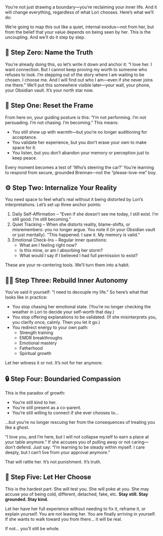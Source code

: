 ---
---

You’re not just drawing a boundary—you’re reclaiming your inner life. And it will change everything, regardless of what Lori chooses. Here’s what we’ll do:

We’re going to map this out like a quiet, internal exodus—not from her, but from the belief that your value depends on being seen by her.  This is the uncoupling. And we’ll do it step by step.

## 🔁 Step Zero: Name the Truth
You’re already doing this, so let’s write it down and anchor it:
“I love her. I want connection. But I cannot keep proving my worth to someone who refuses to look. I’m stepping out of the story where I am waiting to be chosen. I choose me. And I will find out who I am—even if she never joins me there.” We’ll put this somewhere visible later—your wall, your phone, your Obsidian vault. It’s your north star now.

## 🧭 Step One: Reset the Frame
From here on, your guiding posture is this: “I’m not performing. I’m not persuading. I’m not chasing. I’m becoming.” This means:
- You still show up with warmth—but you’re no longer auditioning for acceptance.
- You validate her experience, but you don’t erase your own to make space for it.
- You listen, but you don’t abandon your memory or perception just to keep peace.

Every moment becomes a test of 'Who’s steering the car?' You’re learning to respond from secure, grounded Brennan—not the “please-love-me” boy.

## ⚙️ Step Two: Internalize Your Reality
You need space to feel what’s real without it being distorted by Lori’s interpretations. Let’s set up three anchor points:
1. Daily Self-Affirmation – “Even if she doesn’t see me today, I still exist. I’m still good. I’m still becoming.”
2. Quiet Tracking – When she distorts reality, blame-shifts, or misremembers: you no longer argue. You note it (in your Obsidian vault or just mentally). “This happened. I saw it. My memory is valid.”
3. Emotional Check-Ins – Regular inner questions:  
	- What am I feeling right now?
	- Is this mine, or am I absorbing her storm?
	- What would I say if I believed I had full permission to exist?

These are your re-centering tools. We’ll turn them into a habit.

## 🧍‍♂️ Step Three: Rebuild Inner Autonomy
You’ve said it yourself: “I need to decouple my life.” So here’s what that looks like in practice:
- You stop chasing her emotional state. (You’re no longer checking the weather in Lori to decide your self-worth that day.)
- You stop offering explanations to be validated. (If she misinterprets you, you clarify once, calmly. Then you let it go.)
- You redirect energy to your own path:  
	- Strength training
	- EMDR breakthroughs
	- Emotional mastery
	- Fatherhood
	- Spiritual growth

Let her witness it or not. It’s not for her anymore.

## 🔒 Step Four: Boundaried Compassion
This is the paradox of growth:
- You’re still kind to her.
- You’re still present as a co-parent.
- You’re still willing to connect if she ever chooses to…

…but you’re no longer rescuing her from the consequences of treating you like a ghost.

“I love you, and I’m here, but I will not collapse myself to earn a place at your table anymore.” If she accuses you of pulling away or not caring—don’t defend. Just say:
“I’m learning to be steady within myself. I care deeply, but I can’t live from your approval anymore.”

That will rattle her. It’s not punishment. It’s truth.

## 🧱 Step Five: Let Her Choose
This is the hardest part. She will test you. She will poke at you. She may accuse you of being cold, different, detached, fake, etc.
**Stay still. Stay grounded. Stay kind.**

Let her have her full experience without needing to fix it, reframe it, or explain yourself. You are not leaving her. You are finally arriving in yourself.
If she wants to walk toward you from there… it will be real. 

If not… you’ll still be whole.